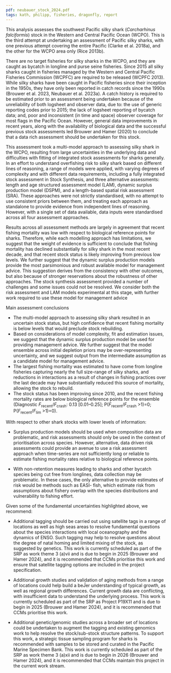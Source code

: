 ```yaml
---
pdf: neubauer_stock_2024.pdf
tags: kath, philipp, fisheries, dragonfly, report
---
```

This analysis assesses the southwest Pacific silky shark (*Carcharhinus falciformis*) stock in
the Western and Central Pacific Ocean (WCPO). This is the third attempt at undertaking
an assessment of Pacific silky sharks, with one previous attempt covering the entire
Pacific (Clarke et al. 2018a), and the other for the WCPO area only (Rice 2013b).


There are no target fisheries for silky sharks in the WCPO, and they are caught as
bycatch in longline and purse seine fisheries. Since 2015 all silky sharks caught in
fisheries managed by the Western and Central Pacific Fisheries Commission (WCPFC)
are required to be released (WCPFC 2013). While silky sharks have been caught in
Pacific fisheries since their inception in the 1950s, they have only been reported in catch
records since the 1990s (Brouwer et al. 2023, Neubauer et al. 2023a). A catch history
is required to be estimated prior to an assessment being undertaken because of the
unreliability of both logsheet and observer data, due to: the use of generic reporting
codes prior to 2015; the lack of logsheet reporting of bycatch data; and, poor and
inconsistent (in time and space) observer coverage for most flags in the Pacific Ocean.
However, general data improvements in recent years, along with the availability of
biological data and the successful previous stock assessments led Brouwer and Hamer
(2020) to conclude that a data rich assessment should be undertaken for this stock.


This assessment took a multi-model approach to assessing silky shark in the WCPO,
resulting from large uncertainties in the underlying data and difficulties with fitting of
integrated stock assessments for sharks generally. In an effort to understand overfishing
risk to silky shark based on different lines of reasoning, a range of models were
applied, with varying degrees of complexity and with different data requirements,
including a fully integrated stock assessment in Stock Synthesis, and three alternative
assessments: length and age structured assessment model (LAM), dynamic surplus
production model (DSPM), and a length-based spatial risk assessment (SRA). These
approaches were not strictly standardised, with no attempt to use consistent priors
between them, and treating each approach as standalone to provide evidence from
independent lines of reasoning. However, with a single set of data available, data inputs
were standardised across all four assessment approaches.


Results across all assessment methods are largely in agreement that recent fishing
mortality was low with respect to biological reference points for sharks. Therefore,
while each modelling approach has limitations, we suggest that the weight of evidence
is sufficient to conclude that fishing mortality has declined substantially for silky
shark in the most recent decade, and that recent stock status is likely improving from
previous low levels. We further suggest that the dynamic surplus production models
provide the most parsimonious and robust available model for management advice.
This suggestion derives from the consistency with other outcomes, but also because of
stronger reservations about the robustness of other approaches. The stock synthesis
assessment provided a number of challenges and some issues could not be resolved.
We consider both the risk assessment and LAM models experimental at this stage, with
further work required to use these model for management advice

Main assessment conclusions

- The multi-model approach to assessing silky shark resulted in an uncertain stock
status, but high confidence that recent fishing mortality is below levels that would
preclude stock rebuilding.
- Based on considerations of model complexity, fit and estimation issues, we
suggest that the dynamic surplus production model be used for providing
management advice. We further suggest that the model ensemble across initial
depletion priors may be over-representing uncertainty, and we suggest output
from the intermediate assumption as a candidate model for management advice.
- The largest fishing mortality was estimated to have come from longline fisheries
capturing nearly the full size-range of silky sharks, and reductions in interactions
as a result of changes in fishing practices over the last decade may have
substantially reduced this source of mortality, allowing the stock to rebuild.
- The stock status has been improving since 2010, and the recent fishing
mortality rates are below biological reference points for the ensemble (Diagnostic
*F*<sub>recent</sub>/*F*<sub>crash</sub>: 0.13 [0.01–0.25]; 
P(*F*<sub>recent</sub>/*F*<sub>crash</sub> >1)=0; P(*F*<sub>recent</sub>/*F*<sub>lim</sub> >1)=0).

With respect to other shark stocks with lower levels of information:

- Surplus production models should be used when composition data are 
problematic, and risk assessments should only be used in the context of prioritisation
across species. However, alternative, data driven risk assessments could provide
an avenue to use a risk assessment approach when time-series are not sufficiently
long or reliable to estimate fishing mortality rates relative to biological reference
points.

- With non-retention measures leading to sharks and other bycatch species being
cut free from longlines, data collection may be problematic. In these cases, the
only alternative to provide estimates of risk would be methods such as EASI-
fish, which estimate risk from assumptions about fishery overlap with the species
distributions and vulnerability to fishing effort.


Given some of the fundamental uncertainties highlighted above, we recommend:

- Additional tagging should be carried out using satellite tags in a range of locations
as well as high seas areas to resolve fundamental questions about the species
interactions with local oceanography and the dynamics of ENSO. Such tagging
may help to resolve questions about the degree of natal homing and limited
mixing of the stock, as suggested by genetics. This work is currently scheduled as
part of the SRP as work theme 3 (a)vii and is due to begin in 2025 (Brouwer and
Hamer 2024), and it is recommended that CCMs prioritise this work and ensure
that satellite tagging options are included in the project specification.

- Additional growth studies and validation of aging methods from a range of
locations could help build a beĴer understanding of typical growth, as well
as regional growth differences. Current growth data are conflicting, with
insufficient data to understand the underlying process. This work is currently
scheduled as part of the SRP as Project P19X11 and is due to begin in 2025
(Brouwer and Hamer 2024), and it is recommended that CCMs prioritise this
work.

- Additional genetic/genomic studies across a broader set of locations could be
undertaken to augment the tagging and existing genomics work to help resolve
the stock/sub-stock structure patterns. To support this work, a strategic tissue
sampling program for sharks is recommended with samples to be stored and
curated in the Pacific Marine Specimen Bank. This work is currently scheduled
as part of the SRP as work theme 3 (a)xii and is due to begin in 2026 (Brouwer
and Hamer 2024), and it is recommended that CCMs maintain this project in the
current work stream.



